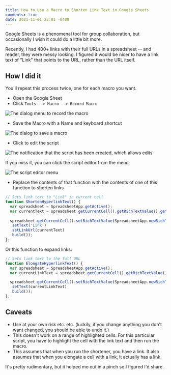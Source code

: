 ```yaml
---
title: How to Use a Macro to Shorten Link Text in Google Sheets
comments: true
date: 2021-11-01 23:01 -0400
---
```

Google Sheets is a phenomenal tool for group collaboration, but occasionally I wish it could do a little bit more.

Recently, I had 400+ links with their full URLs in a spreadsheet -- and reader, they were messy looking. I figured it would be nicer to have a link text of "Link" that points to the URL, rather than the URL itself.

## How I did it

You'll repeat this process twice, one for each macro you want.

* Open the Google Sheet
* Click `Tools --> Macro --> Record Macro`

![The dialog menu to record the macro]({{site.post-images}}/2021-google-sheet-macro/01_RecordMacro.png)

* Save the Macro with a Name and keyboard shortcut

![The dialog to save a macro]({{site.post-images}}/2021-google-sheet-macro/02_SaveMacroWithShortcut.png)

* Click to edit the script

![The notification that the script has been created, which allows edits]({{site.post-images}}/2021-google-sheet-macro/03_EditScript.png)

If you miss it, you can click the script editor from the menu:

![The script editor menu]({{site.post-images}}/2021-google-sheet-macro/03b_ScriptEditor.png)

* Replace the contents of that function with the contents of one of this function to shorten links

```js
// Sets link text to "Link" in current cell
function ShortenHyperlinkText() {
  var spreadsheet = SpreadsheetApp.getActive();
  var currentText = spreadsheet.getCurrentCell().getRichTextValue().getText();
  
  spreadsheet.getCurrentCell().setRichTextValue(SpreadsheetApp.newRichTextValue()
  .setText('Link')
  .setLinkUrl(currentText)
  .build());
};
```

Or this function to expand links:

```js
// Sets link text to the full URL
function ElongateHyperlinkText() {
  var spreadsheet = SpreadsheetApp.getActive();
  var currentLinkText = spreadsheet.getCurrentCell().getRichTextValue().getLinkUrl();

  spreadsheet.getCurrentCell().setRichTextValue(SpreadsheetApp.newRichTextValue()
  .setText(currentLinkText)
  .build());
};
```

## Caveats

* Use at your own risk etc. etc. (luckily, if you change anything you don't want changed, you should be able to undo it.)
* This doesn't work on a range of highlighted cells. For this particular script, you have to highlight the cell with the link text and then run the macro.
* This assumes that when you run the shortener, you have a link. It also assumes that when you elongate a cell with a link, it actually has a link.

It's pretty rudimentary, but it helped me out in a pinch so I figured I'd share.
